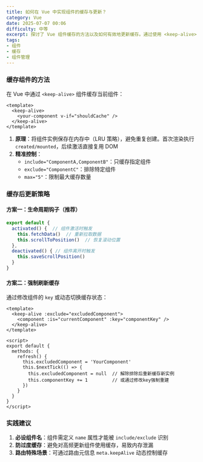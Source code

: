 ```yaml
---
title: 如何在 Vue 中实现组件的缓存与更新？
category: Vue
date: 2025-07-07 00:06
difficulty: 中等
excerpt: 探讨了 Vue 组件缓存的方法以及如何有效地更新缓存。通过使用 <keep-alive> 组件，并结合生命周期钩子和动态排除策略，确保组件的状态和数据得以正确维护。
tags:
- 组件
- 缓存
- 组件管理
---
```

### 缓存组件的方法
在 Vue 中通过 `<keep-alive>` 组件缓存当前组件：
```vue
<template>
  <keep-alive>
    <your-component v-if="shouldCache" /> 
  </keep-alive>
</template>
```
1. **原理**：将组件实例保存在内存中（LRU 策略），避免重复创建。首次渲染执行 `created/mounted`，后续激活直接复用 DOM  
2. **精准控制**：
   - `include="ComponentA,ComponentB"`：只缓存指定组件
   - `exclude="ComponentC"`：排除特定组件
   - `max="5"`：限制最大缓存数量

### 缓存后更新策略
#### 方案一：生命周期钩子（推荐）
```javascript
export default {
  activated() {  // 组件激活时触发
    this.fetchData()  // 重新拉取数据
    this.scrollToPosition()  // 恢复滚动位置
  },
  deactivated() { // 组件离开时触发
    this.saveScrollPosition()  
  }
}
```

#### 方案二：强制刷新缓存
通过修改组件的 `key` 或动态切换缓存状态：
```vue
<template>
  <keep-alive :exclude="excludedComponent">
    <component :is="currentComponent" :key="componentKey" />
  </keep-alive>
</template>

<script>
export default {
  methods: {
    refresh() {
      this.excludedComponent = 'YourComponent'  
      this.$nextTick(() => {
        this.excludedComponent = null  // 解除排除后重新缓存新实例
        this.componentKey += 1         // 或通过修改key强制重建
      })
    }
  }
}
</script>
```

### 实践建议
1. **必设组件名**：组件需定义 `name` 属性才能被 `include/exclude` 识别
2. **防过度缓存**：避免对高频更新组件使用缓存，易致内存泄漏
3. **路由特殊场景**：可通过路由元信息 `meta.keepAlive` 动态控制缓存
